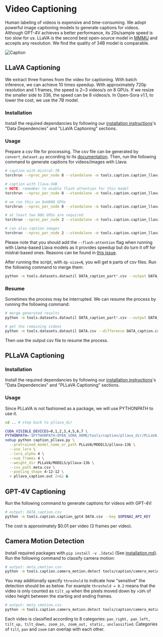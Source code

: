 # Video Captioning

Human labeling of videos is expensive and time-consuming. We adopt powerful image captioning models to generate captions for videos. Although GPT-4V achieves a better performance, its 20s/sample speed is too slow for us. LLaVA is the second best open-source model in [MMMU](https://mmmu-benchmark.github.io/) and accepts any resolution. We find the quality of 34B model is comparable.

![Caption](https://i0.imgs.ovh/2024/03/16/eXdvC.png)

## LLaVA Captioning

We extract three frames from the video for captioning. With batch inference, we can achieve 10 times speedup. With approximately 720p resolution and 1 frames, the speed is 2~3 videos/s on 8 GPUs. If we resize the smaller side to 336, the speed can be 8 videos/s. In Open-Sora v1.1, to lower the cost, we use the 7B model.

### Installation

Install the required dependancies by following our [installation instructions](../../docs/installation.md)'s "Data Dependencies" and "LLaVA Captioning" sections.

<!-- ### Requirement

```bash
# create conda env
conda create -n llava python=3.10 -y
conda activate llava

# install torch
pip install torch torchvision

# clone llava
git clone https://github.com/haotian-liu/LLaVA.git
cd LLaVA
# CAUTION: This line is to remove torch dependency in pyproject.toml, which is:
# "torch==2.1.2", "torchvision==0.16.2",
# It is better manually remove it in your local pyproject.toml
sed -i '16d' pyproject.toml

# install llava
pip install --upgrade pip  # enable PEP 660 support
pip install -e .

# install flash attention
pip install flash-attn --no-build-isolation
# install colossalai and decord
pip install colossalai decord
``` -->

### Usage

Prepare a csv file for processing. The csv file can be generated by `convert_dataset.py` according to its [documentation](/tools/datasets/README.md). Then, run the following command to generate captions for videos/images with Llava:

```bash
# caption with mistral-7B
torchrun --nproc_per_node 8 --standalone -m tools.caption.caption_llava DATA.csv --dp-size 8 --tp-size 1 --model-path liuhaotian/llava-v1.6-mistral-7b --prompt video

# caption with llava-34B
# NOTE: remember to enable flash attention for this model
torchrun --nproc_per_node 8 --standalone -m tools.caption.caption_llava DATA.csv --dp-size 4 --tp-size 2 --model-path liuhaotian/llava-v1.6-34b --prompt image-3ex --flash-attention

# we run this on 8xH800 GPUs
torchrun --nproc_per_node 8 --standalone -m tools.caption.caption_llava DATA.csv --tp-size 2 --dp-size 4 --bs 16

# at least two 80G GPUs are required
torchrun --nproc_per_node 2 --standalone -m tools.caption.caption_llava DATA.csv --tp-size 2 --dp-size 1 --bs 16

# can also caption images
torchrun --nproc_per_node 2 --standalone -m tools.caption.caption_llava DATA.csv --tp-size 2 --dp-size 1 --bs 16 --prompt image-3ex
```

Please note that you should add the `--flash-attention` flag when running with Llama-based Llava models as it provides speedup but do turn it off for mistral-based ones. Reasons can be found in [this issue](https://discuss.huggingface.co/t/flash-attention-has-no-effect-on-inference/73453).

After running the script, with `dp-size=N`, you will get `N` parts of csv files. Run the following command to merge them:

```bash
python -m tools.datasets.datautil DATA_caption_part*.csv --output DATA_caption.csv
```

### Resume

Sometimes the process may be interrupted. We can resume the process by running the following command:

```bash
# merge generated results
python -m tools.datasets.datautil DATA_caption_part*.csv --output DATA_caption.csv

# get the remaining videos
python -m tools.datasets.datautil DATA.csv --difference DATA_caption.csv --output DATA_remaining.csv
```

Then use the output csv file to resume the process.

## PLLaVA Captioning


### Installation
Install the required dependancies by following our [installation instructions](../../docs/installation.md)'s "Data Dependencies" and "PLLaVA Captioning" sections.


<!-- ### Download the PLLaVA repo

First, make sure you are under the directory of tools/caption/pllava_dir. Then,

```bash
git clone https://github.com/magic-research/PLLaVA.git
cd PLLaVA
git checkout fd9194a


```

### Environment

```bash
conda create -n pllava python=3.10

conda activate pllava

pip install -r requirements.txt # change to your own torch version if neccessary; torch==2.2.2, torchaudio==2.2.2, torchvision==0.17.2 worked for H100 for Tom.

```


### Download weights

```bash
python python_scripts/hf.py # download the weights
``` -->
### Usage

Since PLLaVA is not fashioned as a package, we will use PYTHONPATH to use it.


```bash
cd .. # step back to pllava_dir

CUDA_VISIBLE_DEVICES=0,1,2,3,4,5,6,7 \
PYTHONPATH='$PYTHONPATH:OPEN_SORA_HOME/tools/caption/pllava_dir/PLLaVA' \
nohup python caption_pllava.py \
  --pretrained_model_name_or_path PLLaVA/MODELS/pllava-13b \
  --use_lora \
  --lora_alpha 4 \
  --num_frames 4 \
  --weight_dir PLLaVA/MODELS/pllava-13b \
  --csv_path meta.csv \
  --pooling_shape 4-12-12 \
  > pllava_caption.out 2>&1 &

```

## GPT-4V Captioning

Run the following command to generate captions for videos with GPT-4V:

```bash
# output: DATA_caption.csv
python -m tools.caption.caption_gpt4 DATA.csv --key $OPENAI_API_KEY
```

The cost is approximately $0.01 per video (3 frames per video).

## Camera Motion Detection

<!-- Install additional required packages: `tools/caption/camera_motion/requirements.txt`. -->
Install required packages with `pip install -v .[data]` (See [installation.md](../../docs/installation.md)).
Run the following command to classify camera motion:

```bash
# output: meta_cmotion.csv
python -m tools.caption.camera_motion.detect tools/caption/camera_motion/meta.csv
```

You may additionally specify `threshold` to indicate how "sensitive" the detection should be as below. For example `threshold = 0.2` means that the video is only counted as `tilt_up` when the pixels moved down by `>20%` of video height between the starting and ending frames.
```bash
# output: meta_cmotion.csv
python -m tools.caption.camera_motion.detect tools/caption/camera_motion/meta.csv --threshold 0.2
```

Each video is classified according to 8 categories:
            `pan_right,
            pan_left,
            tilt_up,
            tilt_down,
            zoom_in,
            zoom_out,
            static,
            unclassified`.
Categories of `tilt`, `pan` and `zoom` can overlap with each other.
